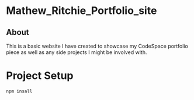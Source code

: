 # Mathew_Ritchie_Portfolio_site

## About

This is a basic website I have created to showcase my CodeSpace portfolio piece as well as any side projects I might be involved with.

# Project Setup

`npm insall`
